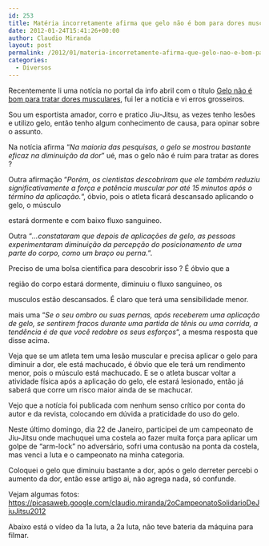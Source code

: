 ```yaml
---
id: 253
title: Matéria incorretamente afirma que gelo não é bom para dores musculares
date: 2012-01-24T15:41:26+00:00
author: Claudio Miranda
layout: post
permalink: /2012/01/materia-incorretamente-afirma-que-gelo-nao-e-bom-para-dores-musculares/
categories:
  - Diversos
---
```

Recentemente li uma notícia no portal da info abril com o título <a href="http://info.abril.com.br/noticias/ciencia/gelo-nao-e-bom-para-tratar-dores-musculares-diz-estudo-17012012-30.shl" target="_blank">Gelo não é bom para tratar dores musculares</a>, fui ler a notícia e vi erros grosseiros.

Sou um esportista amador, corro e pratico Jiu-Jitsu, as vezes tenho lesões e utilizo gelo, então tenho algum conhecimento de causa, para opinar sobre o assunto.

Na notícia afirma &#8220;<span style="font-style: italic;">Na maioria das pesquisas, o gelo se mostrou bastante eficaz na diminuição da dor</span>&#8221; ué, mas o gelo não é ruim para tratar as dores ?

Outra afirmação &#8220;<span style="font-style: italic;">Porém, os cientistas descobriram que ele também reduziu significativamente a força e potência muscular por até 15 minutos após o término da aplicação.</span>&#8220;, óbvio, pois o atleta ficará descansado aplicando o gelo, o músculo
  
estará dormente e com baixo fluxo sanguineo.

Outra &#8220;<span style="font-style: italic;">&#8230;constataram que depois de aplicações de gelo, as pessoas experimentaram diminuição da percepção do posicionamento de uma parte do corpo, como um braço ou perna.</span>&#8220;.
  
Preciso de uma bolsa científica para descobrir isso ? É óbvio que a
  
região do corpo estará dormente, diminuiu o fluxo sanguineo, os
  
musculos estão descansados. É claro que terá uma sensibilidade menor.

mais uma &#8220;<span style="font-style: italic;">Se o seu ombro ou suas pernas, após receberem uma aplicação de gelo, se sentirem fracos durante uma partida de tênis ou uma corrida, a tendência é de que você redobre os seus esforços</span>&#8220;, a mesma resposta que disse acima.

Veja que se um atleta tem uma lesão muscular e precisa aplicar o gelo para diminuir a dor, ele está machucado, é óbvio que ele terá um rendimento menor, pois o músculo está machucado. E se o atleta buscar voltar a atividade física após a aplicação do gelo, ele estará lesionado, então já saberá que corre um risco maior ainda de se machucar.

Vejo que a notícia foi publicada com nenhum senso crítico por conta do autor e da revista, colocando em dúvida a praticidade do uso do gelo.

Neste último domingo, dia 22 de Janeiro, participei de um campeonato de Jiu-Jitsu onde machuquei uma costela ao fazer muita força para aplicar um golpe de &#8220;arm-lock&#8221; no adversário, sofri uma contusão na ponta da costela, mas venci a luta e o campeonato na minha categoria.

Coloquei o gelo que diminuiu bastante a dor, após o gelo derreter percebi o aumento da dor, então esse artigo ai, não agrega nada, só confunde.

Vejam algumas fotos: <https://picasaweb.google.com/claudio.miranda/2oCampeonatoSolidarioDeJiuJitsu2012>
  
Abaixo está o vídeo da 1a luta, a 2a luta, não teve bateria da máquina para filmar.